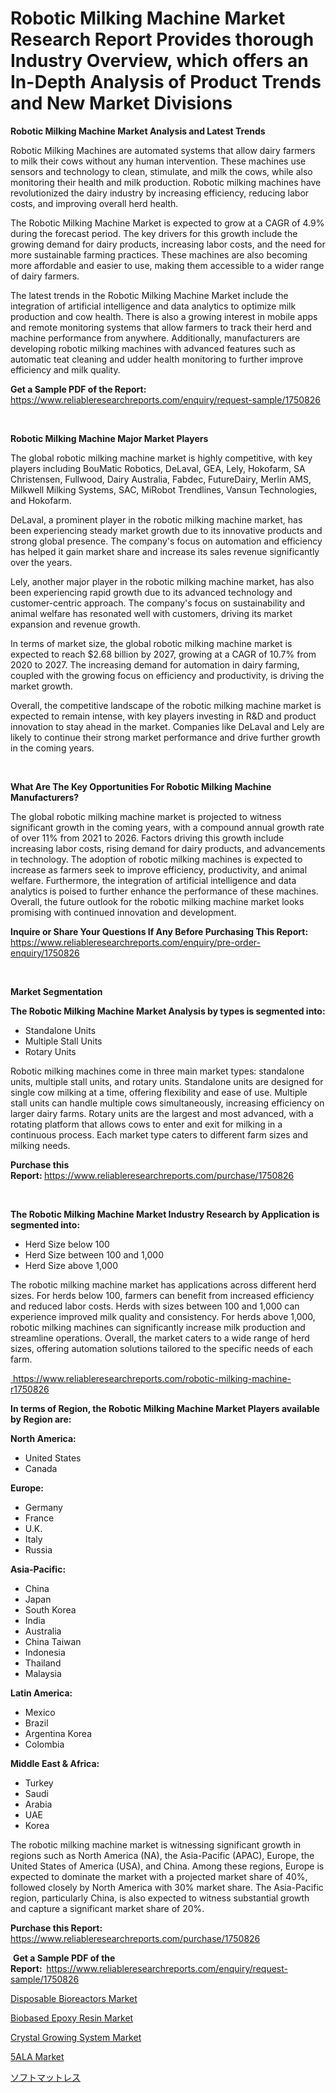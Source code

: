 <p><h1>Robotic Milking Machine Market Research Report Provides thorough Industry Overview, which offers an In-Depth Analysis of Product Trends and New Market Divisions</h1></p><p><strong>Robotic Milking Machine Market Analysis and Latest Trends</strong></p>
<p><p>Robotic Milking Machines are automated systems that allow dairy farmers to milk their cows without any human intervention. These machines use sensors and technology to clean, stimulate, and milk the cows, while also monitoring their health and milk production. Robotic milking machines have revolutionized the dairy industry by increasing efficiency, reducing labor costs, and improving overall herd health.</p><p>The Robotic Milking Machine Market is expected to grow at a CAGR of 4.9% during the forecast period. The key drivers for this growth include the growing demand for dairy products, increasing labor costs, and the need for more sustainable farming practices. These machines are also becoming more affordable and easier to use, making them accessible to a wider range of dairy farmers.</p><p>The latest trends in the Robotic Milking Machine Market include the integration of artificial intelligence and data analytics to optimize milk production and cow health. There is also a growing interest in mobile apps and remote monitoring systems that allow farmers to track their herd and machine performance from anywhere. Additionally, manufacturers are developing robotic milking machines with advanced features such as automatic teat cleaning and udder health monitoring to further improve efficiency and milk quality.</p></p>
<p><strong>Get a Sample PDF of the Report:&nbsp;</strong> <a href="https://www.reliableresearchreports.com/enquiry/request-sample/1750826">https://www.reliableresearchreports.com/enquiry/request-sample/1750826</a></p>
<p>&nbsp;</p>
<p><strong>Robotic Milking Machine Major Market Players</strong></p>
<p><p>The global robotic milking machine market is highly competitive, with key players including BouMatic Robotics, DeLaval, GEA, Lely, Hokofarm, SA Christensen, Fullwood, Dairy Australia, Fabdec, FutureDairy, Merlin AMS, Milkwell Milking Systems, SAC, MiRobot Trendlines, Vansun Technologies, and Hokofarm.</p><p>DeLaval, a prominent player in the robotic milking machine market, has been experiencing steady market growth due to its innovative products and strong global presence. The company's focus on automation and efficiency has helped it gain market share and increase its sales revenue significantly over the years.</p><p>Lely, another major player in the robotic milking machine market, has also been experiencing rapid growth due to its advanced technology and customer-centric approach. The company's focus on sustainability and animal welfare has resonated well with customers, driving its market expansion and revenue growth.</p><p>In terms of market size, the global robotic milking machine market is expected to reach $2.68 billion by 2027, growing at a CAGR of 10.7% from 2020 to 2027. The increasing demand for automation in dairy farming, coupled with the growing focus on efficiency and productivity, is driving the market growth.</p><p>Overall, the competitive landscape of the robotic milking machine market is expected to remain intense, with key players investing in R&D and product innovation to stay ahead in the market. Companies like DeLaval and Lely are likely to continue their strong market performance and drive further growth in the coming years.</p></p>
<p>&nbsp;</p>
<p><strong>What Are The Key Opportunities For Robotic Milking Machine Manufacturers?</strong></p>
<p><p>The global robotic milking machine market is projected to witness significant growth in the coming years, with a compound annual growth rate of over 11% from 2021 to 2026. Factors driving this growth include increasing labor costs, rising demand for dairy products, and advancements in technology. The adoption of robotic milking machines is expected to increase as farmers seek to improve efficiency, productivity, and animal welfare. Furthermore, the integration of artificial intelligence and data analytics is poised to further enhance the performance of these machines. Overall, the future outlook for the robotic milking machine market looks promising with continued innovation and development.</p></p>
<p><strong>Inquire or Share Your Questions If Any Before Purchasing This Report:</strong> <a href="https://www.reliableresearchreports.com/enquiry/pre-order-enquiry/1750826">https://www.reliableresearchreports.com/enquiry/pre-order-enquiry/1750826</a></p>
<p>&nbsp;</p>
<p><strong>Market Segmentation</strong></p>
<p><strong>The Robotic Milking Machine Market Analysis by types is segmented into:</strong></p>
<p><ul><li>Standalone Units</li><li>Multiple Stall Units</li><li>Rotary Units</li></ul></p>
<p><p>Robotic milking machines come in three main market types: standalone units, multiple stall units, and rotary units. Standalone units are designed for single cow milking at a time, offering flexibility and ease of use. Multiple stall units can handle multiple cows simultaneously, increasing efficiency on larger dairy farms. Rotary units are the largest and most advanced, with a rotating platform that allows cows to enter and exit for milking in a continuous process. Each market type caters to different farm sizes and milking needs.</p></p>
<p><strong>Purchase this Report:&nbsp;</strong><a href="https://www.reliableresearchreports.com/purchase/1750826">https://www.reliableresearchreports.com/purchase/1750826</a></p>
<p>&nbsp;</p>
<p><strong>The Robotic Milking Machine Market Industry Research by Application is segmented into:</strong></p>
<p><ul><li>Herd Size below 100</li><li>Herd Size between 100 and 1,000</li><li>Herd Size above 1,000</li></ul></p>
<p><p>The robotic milking machine market has applications across different herd sizes. For herds below 100, farmers can benefit from increased efficiency and reduced labor costs. Herds with sizes between 100 and 1,000 can experience improved milk quality and consistency. For herds above 1,000, robotic milking machines can significantly increase milk production and streamline operations. Overall, the market caters to a wide range of herd sizes, offering automation solutions tailored to the specific needs of each farm.</p></p>
<p><a href="https://www.reliableresearchreports.com/robotic-milking-machine-r1750826">&nbsp;https://www.reliableresearchreports.com/robotic-milking-machine-r1750826</a></p>
<p><strong>In terms of Region, the Robotic Milking Machine Market Players available by Region are:</strong></p>
<p>
    <p> <strong> North America: </strong>
        <ul>
            <li>United States</li>
            <li>Canada</li>
        </ul>
        </p> 
    <p> <strong> Europe: </strong>
        <ul>
            <li>Germany</li>
            <li>France</li>
            <li>U.K.</li>
            <li>Italy</li>
            <li>Russia</li>
        </ul>
        </p> 
    <p> <strong> Asia-Pacific: </strong>
        <ul>
            <li>China</li>
            <li>Japan</li>
            <li>South Korea</li>
            <li>India</li>
            <li>Australia</li>
            <li>China Taiwan</li>
            <li>Indonesia</li>
            <li>Thailand</li>
            <li>Malaysia</li>
        </ul>
        </p> 
    <p> <strong> Latin America: </strong>
        <ul>
            <li>Mexico</li>
            <li>Brazil</li>
            <li>Argentina Korea</li>
            <li>Colombia</li>
        </ul>
        </p> 
    <p> <strong> Middle East & Africa: </strong>
        <ul>
            <li>Turkey</li>
            <li>Saudi</li>
            <li>Arabia</li>
            <li>UAE</li>
            <li>Korea</li>
        </ul>
    </p>
    </p>
<p><p>The robotic milking machine market is witnessing significant growth in regions such as North America (NA), the Asia-Pacific (APAC), Europe, the United States of America (USA), and China. Among these regions, Europe is expected to dominate the market with a projected market share of 40%, followed closely by North America with 30% market share. The Asia-Pacific region, particularly China, is also expected to witness substantial growth and capture a significant market share of 20%.</p></p>
<p><strong>Purchase this Report: </strong><a href="https://www.reliableresearchreports.com/purchase/1750826">https://www.reliableresearchreports.com/purchase/1750826</a></p>
<p>&nbsp;<strong>Get a Sample PDF of the Report:&nbsp;&nbsp;</strong><a href="https://www.reliableresearchreports.com/enquiry/request-sample/1750826">https://www.reliableresearchreports.com/enquiry/request-sample/1750826</a></p>
<p><strong></strong></p>
<p><p><a href="https://github.com/Angelnienowdseej3e45z3p8c/Market-Research-Report-List-2/blob/main/disposable-bioreactors-market.md">Disposable Bioreactors Market</a></p><p><a href="https://issuu.com/reportprime-2/docs/biobased-epoxy-resin-market-size-2030.pptx">Biobased Epoxy Resin Market</a></p><p><a href="https://github.com/brentleyjimmiealvaradoz4l1rea/Market-Research-Report-List-2/blob/main/crystal-growing-system-market.md">Crystal Growing System Market</a></p><p><a href="https://issuu.com/reportprime-2/docs/5ala-market-size-2030.pptx">5ALA Market</a></p><p><a href="https://github.com/gfggqjbfys368009/Market-Research-Report-List-1/blob/main/591330131600.md">ソフトマットレス</a></p></p>